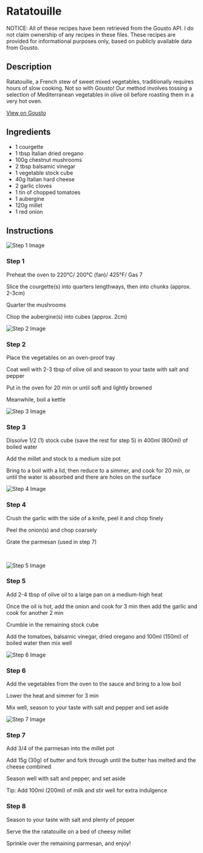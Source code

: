 # Ratatouille

NOTICE: All of these recipes have been retrieved from the Gousto API. I do not claim ownership of any recipes in these files. These recipes are provided for informational purposes only, based on publicly available data from Gousto.

## Description

Ratatouille, a French stew of sweet mixed vegetables, traditionally requires hours of slow cooking. Not so with Gousto! Our method involves tossing a selection of Mediterranean vegetables in olive oil before roasting them in a very hot oven.

[View on Gousto](https://www.gousto.co.uk/recipes/cookbook/ratatouille)

## Ingredients

- 1 courgette
- 1 tbsp Italian dried oregano 
- 100g chestnut mushrooms
- 2 tbsp balsamic vinegar
- 1 vegetable stock cube
- 40g Italian hard cheese 
- 2 garlic cloves
- 1 tin of chopped tomatoes
- 1 aubergine
- 120g millet
- 1 red onion

## Instructions

![Step 1 Image](https://production-media.gousto.co.uk/cms/recipe-step-image/92-step-1-x200.jpg)

### Step 1

Preheat the oven to 220&deg;C/ 200&deg;C (fan)/ 425&deg;F/ Gas 7


Slice the courgette<span class="text-danger">(s)</span> into quarters lengthways, then into chunks (approx. 2-3cm)


Quarter the mushrooms


Chop the aubergine<span class="text-danger">(s)</span> into cubes (approx. 2cm)

![Step 2 Image](https://production-media.gousto.co.uk/cms/recipe-step-image/92-step-2-x200.jpg)

### Step 2

Place the vegetables on an oven-proof tray


Coat well with 2-3 tbsp of olive oil and season to your taste with salt and pepper


Put in the oven for 20 min or until soft and lightly browned


Meanwhile, boil a kettle

![Step 3 Image](https://production-media.gousto.co.uk/cms/recipe-step-image/92-step-3-x200.jpg)

### Step 3

Dissolve 1/2<span class="text-danger"> (1)</span> stock cube (save the rest for step 5) in 400ml <span class="text-danger">(800ml)</span> of boiled water


Add the millet and stock to a medium size pot


Bring to a boil with a lid, then reduce to a simmer, and cook for 20 min, or until the water is absorbed and there are holes on the surface

![Step 4 Image](https://production-media.gousto.co.uk/cms/recipe-step-image/92-step-4-x200.jpg)

### Step 4

Crush the garlic with the side of a knife, peel it and chop finely


Peel the onion<span class="text-danger">(s)</span> and chop coarsely


Grate the parmesan (used in step 7)


&nbsp;

![Step 5 Image](https://production-media.gousto.co.uk/cms/recipe-step-image/92-step-5-x200.jpg)

### Step 5

Add 2-4 tbsp of olive oil to a large pan on a medium-high heat


Once the oil is hot, add the onion and cook for 3 min then add the garlic and cook for another 2 min


Crumble in the remaining stock cube


Add the tomatoes, balsamic vinegar, dried oregano and 100ml <span class="text-danger">(150ml)</span> of boiled water then mix well

![Step 6 Image](https://production-media.gousto.co.uk/cms/recipe-step-image/92-step-6-x200.jpg)

### Step 6

Add the vegetables from the oven to the sauce and bring to a low boil


Lower the heat and simmer for 3 min


Mix well, season to your taste with salt and pepper and set aside

![Step 7 Image](https://production-media.gousto.co.uk/cms/recipe-step-image/92-step-7-x200.jpg)

### Step 7

Add 3/4 of the parmesan into the millet pot


Add 15g <span class="text-danger">(30g)</span> of butter and fork through until the butter has melted and the cheese combined


Season well with salt and pepper, and set aside


Tip: Add 100ml <span class="text-danger">(200ml)</span> of milk and stir well for extra indulgence

### Step 8

Season to your taste with salt and plenty of pepper


Serve the the ratatouille on a bed of cheesy millet


Sprinkle over the remaining parmesan, and enjoy!


